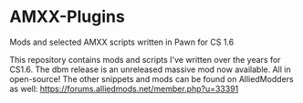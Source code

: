 # AMXX-Plugins
Mods and selected AMXX scripts written in Pawn for CS 1.6

This repository contains mods and scripts I've written over the years for CS1.6. The dbm release is an unreleased massive mod now available. All in open-source! The other snippets and mods can be found on AlliedModders as well: https://forums.alliedmods.net/member.php?u=33391
